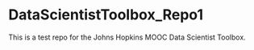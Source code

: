 # DataScientistToolbox_Repo1
This is a test repo for the Johns Hopkins MOOC Data Scientist Toolbox.
